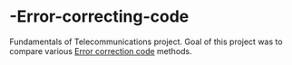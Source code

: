 # -Error-correcting-code
Fundamentals of Telecommunications project. Goal of this project was to compare various [Error correction code](https://en.wikipedia.org/wiki/Error-correcting_code) methods.

